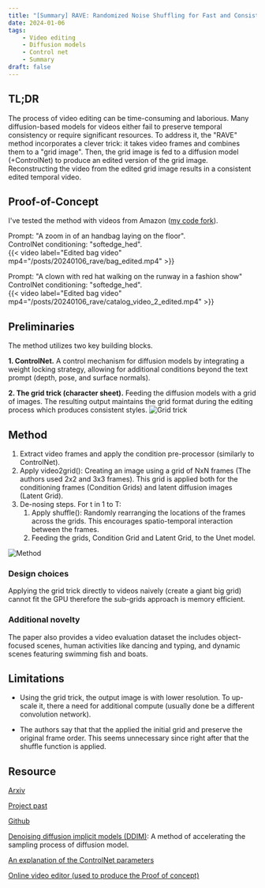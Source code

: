 ```yaml
---
title: "[Summary] RAVE: Randomized Noise Shuffling for Fast and Consistent Video Editing with Diffusion Models"
date: 2024-01-06
tags: 
    - Video editing
    - Diffusion models
    - Control net
    - Summary
draft: false 
---
```


## TL;DR
The process of video editing can be time-consuming and laborious. Many diffusion-based models for videos either fail to preserve temporal consistency or require significant resources. To address it, the "RAVE" method incorporates a clever trick: it takes video frames and combines them to a "grid image". Then, the grid image is fed to a diffusion model (+ControlNet) to produce an edited version of the grid image. Reconstructing the video from the edited grid image results in a consistent edited temporal video.


## Proof-of-Concept
I've tested the method with videos from Amazon ([my code fork](https://github.com/kobybibas/RAVE)). 

Prompt: "A zoom in of an handbag laying on the floor". \
ControlNet conditioning: "softedge_hed". \
{{< video label="Edited bag video" mp4="/posts/20240106_rave/bag_edited.mp4" >}}

Prompt: "A clown with red hat walking on the runway in a fashion show" \
ControlNet conditioning: "softedge_hed". \
{{< video label="Edited bag video" mp4="/posts/20240106_rave/catalog_video_2_edited.mp4" >}}


## Preliminaries 
The method utilizes two key building blocks. 

**1. ControlNet.** A control mechanism for diffusion models by integrating a weight locking strategy, allowing for additional conditions beyond the text prompt (depth, pose, and surface normals). 

**2. The grid trick (character sheet).** Feeding the diffusion models with a grid of images. The resulting output maintains the grid format during the editing process which produces consistent styles. 
![Grid trick](/posts/20240106_rave/grid_trick.png)


## Method
1. Extract video frames and apply the condition pre-processor (similarly to ControlNet).
2. Apply video2grid(): Creating an image using a grid of NxN frames (The authors used 2x2 and 3x3 frames). This grid is applied both for the conditioning frames (Condition Grids) and latent diffusion images (Latent Grid).
3. De-nosing steps. For t in 1 to T:
    1. Apply shuffle(): Randomly rearranging the locations of the frames across the grids. This encourages spatio-temporal interaction between the frames.
    2. Feeding the grids, Condition Grid and Latent Grid, to the Unet model.

![Method](/posts/20240106_rave/method.png)


### Design choices
Applying the grid trick directly to videos naively (create a giant big grid) cannot fit the GPU therefore the sub-grids approach is memory efficient.

### Additional novelty
The paper also provides a video evaluation dataset the includes object-focused scenes, human activities like dancing and typing, and dynamic scenes featuring swimming fish and boats.

## Limitations

* Using the grid trick, the output image is with lower resolution. To up-scale it, there a need for additional compute (usually done be a different convolution network).

* The authors say that that the applied the initial grid and preserve the original frame order. This seems unnecessary since right after that the shuffle function is applied.


## Resource
[Arxiv](https://arxiv.org/pdf/2312.04524v1.pdf)

[Project past](https://rave-video.github.io/)

[Github](https://github.com/rehg-lab/RAVE)

[Denoising diffusion implicit models (DDIM)](https://arxiv.org/abs/2010.02502): A method of accelerating the sampling process of diffusion model.

[An explanation of the ControlNet parameters](https://www.andyhtu.com/post/understanding-controlnet-interface-in-automatic-1111-web-ui) 

[Online video editor (used to produce the Proof of concept)](https://app.clipchamp.com/editor) 